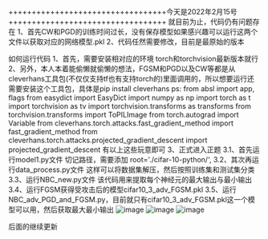 ++++++++++++++++++++++++++++++++++今天是2022年2月15号 ++++++++++++++++++++++++++++++++++
就目前为止，代码仍有问题存在
1、首先CW和PGD的训练时间过长，没有保存模型如果感兴趣可以运行这两个文件以获取对应的网络模型.pkl
2、代码任然需要修改，目前是最原始的版本 

如何运行代码 
1、首先，需要安装相对应的环境 torch和torchvision最新版本就行
2、另外，本人本着能偷懒就偷懒的想法，FGSM和PGD以及CW等都是从cleverhans工具包(不仅仅支持tf也有支持torch的)里面调用的，所以想要运行还需要安装这个工具包，具体是pip install cleverhans 
ps:     from absl import app, flags
        from easydict import EasyDict
        import numpy as np
        import torch as t
        import torchvision as tv
        import torchvision.transforms as transforms
        from torchvision.transforms import ToPILImage
        from torch.autograd import Variable
        from cleverhans.torch.attacks.fast_gradient_method import fast_gradient_method
        from cleverhans.torch.attacks.projected_gradient_descent import projected_gradient_descent
有以上这些玩意即可
3、正式进入正题
 3.1、首先运行model1.py文件 切记路径，需要添加 root='./cifar-10-python/',
 3.2、其次再运行data_process.py文件 这样可以将数据集解压，然后按照训练集和测试集分类
 3.3、运行NBC_new.py文件 该代码用来提取每个神经元的最大输出与最小输出
 3.4、运行FGSM获得受攻击后的模型cifar10_3_adv_FGSM.pkl
 3.5、运行NBC_adv_PGD_and_FGSM.py，目前就只有cifar10_3_adv_FGSM.pkl这一个模型可以用，然后获取最大最小输出
  ![image](https://github.com/1317964417/Test/blob/main/picture/%E5%9B%BE%E7%89%872.png)
  ![image](https://github.com/1317964417/Test/blob/main/picture/%E5%9B%BE%E7%89%873.png)
  ![image](https://github.com/1317964417/Test/blob/main/picture/%E5%9B%BE%E7%89%871.png)
 
 后面的继续更新


